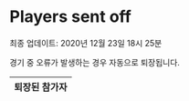 # Players sent off
최종 업데이트: 2020년 12월 23일 18시 25분


경기 중 오류가 발생하는 경우 자동으로 퇴장됩니다.


| 퇴장된 참가자 |
|:---:|